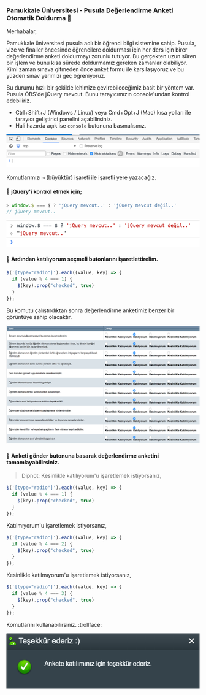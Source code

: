 ### Pamukkale Üniversitesi - Pusula Değerlendirme Anketi Otomatik Doldurma :pencil:

Merhabalar,

Pamukkale üniversitesi pusula adlı bir öğrenci bilgi sistemine sahip. Pusula, vize ve finaller öncesinde öğrencilere doldurması için her ders için birer değerlendirme anketi doldurmayı zorunlu tutuyor.
Bu gerçekten uzun süren bir işlem ve bunu kısa sürede doldurmamız gereken zamanlar olabiliyor.
Kimi zaman sınava gitmeden önce anket formu ile karşılaşıyoruz ve bu yüzden sınav yerimizi geç öğreniyoruz.

Bu durumu hızlı bir şekilde lehimize çevirebileceğimiz basit bir yöntem var.
Pusula ÖBS'de jQuery mevcut. Bunu tarayıcımızın console'undan kontrol edebiliriz.

* Ctrl+Shift+J (Windows / Linux) veya Cmd+Opt+J (Mac) kısa yolları ile tarayıcı geliştirici panelini açabilirsiniz.
* Hali hazırda açık ise ```console``` butonuna basmalısınız.

![console](console.png)

Komutlarımızı ```>``` (büyüktür) işareti ile işaretli yere yazacağız.

#### :dart: jQuery'i kontrol etmek için;

``` javascript
> window.$ === $ ? 'jQuery mevcut..' : 'jQuery mevcut değil..'
// jQuery mevcut..
```
![jquery](jquery.png)

#### :dart: Ardından katılıyorum seçmeli butonlarını işaretlettirelim.

```javascript
$('[type="radio"]').each((value, key) => {
  if (value % 4 === 1) {
    $(key).prop("checked", true)
  }
});
```

Bu komutu çalıştırdıktan sonra değerlendirme anketimiz benzer bir görüntüye sahip olacaktır.

![anket](anket.png)

#### :dart: Anketi gönder butonuna basarak değerlendirme anketini tamamlayabilirsiniz.

> Dipnot: Kesinlikle katılıyorum'u işaretlemek istiyorsanız,
```javascript
$('[type="radio"]').each((value, key) => {
  if (value % 4 === 1) {
    $(key).prop("checked", true)
  }
});
```
Katılmıyorum'u işaretlemek istiyorsanız,
```javascript
$('[type="radio"]').each((value, key) => {
  if (value % 4 === 2) {
    $(key).prop("checked", true)
  }
});
```
Kesinlikle katılmıyorum'u işaretlemek istiyorsanız,
```javascript
$('[type="radio"]').each((value, key) => {
  if (value % 4 === 3) {
    $(key).prop("checked", true)
  }
});
```
Komutlarını kullanabilirsiniz. :trollface:

![tesekkurler](tesekkurler.png)
